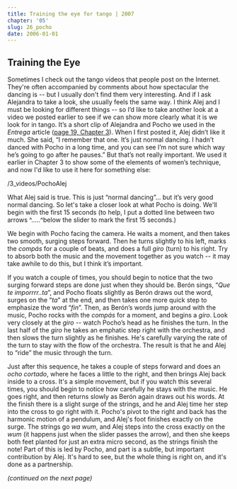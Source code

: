 ```yaml
---
title: Training the eye for tango | 2007
chapter: '05'
slug: 26_pocho
date: 2006-01-01
---
```


## Training the Eye

Sometimes I check out the tango videos that people post on the Internet. They're often accompanied by comments about how spectacular the dancing is -- but I usually don't find them very interesting. And if I ask Alejandra to take a look, she usually feels the same way. I think Alej and I must be looking for different things -- so I’d like to take another look at a video we posted earlier to see if we can show more clearly what it is we look for in tango. It’s a short clip of Alejandra and Pocho we used in the _Entrega_ article ([page 19, Chapter 3](/03/19_entrega)). When I first posted it, Alej didn’t like it much. She said, “I remember that one. It’s just normal dancing. I hadn’t danced with Pocho in a long time, and you can see I’m not sure which way he’s going to go after he pauses.” But that’s not really important. We used it earlier in Chapter 3 to show some of the elements of women’s technique, and now I'd like to use it here for something else:

/3_videos/PochoAlej


What Alej said is true. This is just “normal dancing”... but it’s very good normal dancing. So let's take a closer look at what Pocho is doing. We'll begin with the first 15 seconds
(to help, I put a dotted line between two arrows   ^.....^below the slider to mark the first 15 seconds.)

We begin with Pocho facing the camera. He waits a moment, and then takes two smooth, surging steps forward. Then he turns slightly to his left, marks the _compás_ for a couple of beats, and does a full _giro_ (turn) to his right. Try to absorb both the music and the movement together as you watch -- it may take awhile to do this, but I think it’s important.

If you watch a couple of times, you should begin to notice that the two surging forward steps are done just when they should be. Berón sings, “_Que te imporrrr..ta_”, and Pocho floats slightly as Berón draws out the word, surges on the “_ta_” at the end, and then takes one more quick step to emphasize the word “_fin_”. Then, as Berón’s words jump around with the music, Pocho rocks with the _compás_ for a moment, and begins a _giro_. Look very closely at the _giro_ -- watch Pocho’s head as he finishes the turn. In the last half of the _giro_ he takes an emphatic step right with the orchestra, and then slows the turn slightly as he finishes. He's carefully varying the rate of the turn to stay with the flow of the orchestra. The result is that he and Alej to “ride” the music through the turn.

Just after this sequence, he takes a couple of steps forward and does an _ocho cortado_, where he faces a little to the right, and then brings Alej back inside to a cross. It's a simple movement, but if you watch this several times, you should begin to notice how carefully he stays with the music. He goes right, and then returns slowly as Berón again draws out his words. At the finish there is a slight surge of the strings, and he and Alej time her step into the cross to go right with it. Pocho's pivot to the right and back has the harmonic motion of a pendulum, and Alej's foot finishes exactly on the surge. The strings go _wa wum_, and Alej steps into the cross exactly on the _wum_ (it happens just when the slider passes the arrow), and then she keeps both feet planted for just an extra micro second, as the strings finish the note! Part of this is led by Pocho, and part is a subtle, but important contribution by Alej. It's hard to see, but the whole thing is right on, and it's done as a partnership.

_(continued on the next page)_

